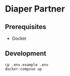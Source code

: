 # Diaper Partner

## Prerequisites

- Docker

## Development

```
cp .env.example .env
docker-compose up
```
